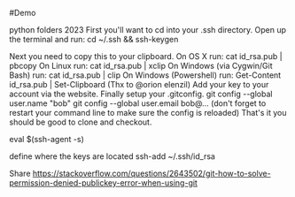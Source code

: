 #Demo

python folders 2023
First you'll want to cd into your .ssh directory. Open up the terminal and run:
cd ~/.ssh && ssh-keygen

Next you need to copy this to your clipboard.
On OS X run: cat id_rsa.pub | pbcopy
On Linux run: cat id_rsa.pub | xclip
On Windows (via Cygwin/Git Bash) run: cat id_rsa.pub | clip
On Windows (Powershell) run: Get-Content id_rsa.pub | Set-Clipboard (Thx to @orion elenzil)
Add your key to your account via the website.
Finally setup your .gitconfig.
git config --global user.name "bob"
git config --global user.email bob@... (don't forget to restart your command line to make sure the config is reloaded)
That's it you should be good to clone and checkout.


eval $(ssh-agent -s)

define where the keys are located
ssh-add ~/.ssh/id_rsa

Share
https://stackoverflow.com/questions/2643502/git-how-to-solve-permission-denied-publickey-error-when-using-git
